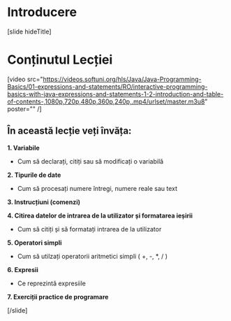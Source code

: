 # Introducere
[slide hideTitle]

# Conținutul Lecției

[video src="https://videos.softuni.org/hls/Java/Java-Programming-Basics/01-expressions-and-statements/RO/interactive-programming-basics-with-java-expressions-and-statements-1-2-introduction-and-table-of-contents-,1080p,720p,480p,360p,240p,.mp4/urlset/master.m3u8" poster="" /]

## În această lecție veți învăța:

**1. Variabile**

- Cum să declarați, citiți sau să modificați o variabilă

**2. Tipurile de date**

- Cum să procesați numere întregi, numere reale sau text

**3. Instrucțiuni (comenzi)**

**4. Citirea datelor de intrarea de la utilizator și formatarea ieșirii**

- Cum să citiți și să formatați intrarea de la utilizator

**5. Operatori simpli**

- Cum să utilzați operatorii aritmetici simpli ( +, -, *, / )

**6. Expresii** 

- Ce reprezintă expresiile

**7. Exerciții practice de programare**

[/slide]
